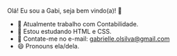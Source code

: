 Olá! Eu sou a Gabi, seja bem vindo(a)! 👋

- 🔭 Atualmente trabalho com Contabilidade.
- 🌱 Estou estudando HTML e CSS.
- 📩 Contate-me no e-mail: gabrielle.olsilva@gmail.com
- 😄 Pronouns ela/dela.
